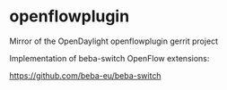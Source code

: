 # openflowplugin
Mirror of the OpenDaylight openflowplugin gerrit project

Implementation of beba-switch OpenFlow extensions: 

https://github.com/beba-eu/beba-switch

